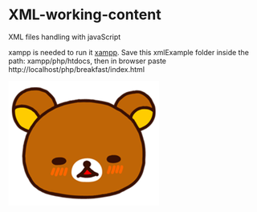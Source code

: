 # XML-working-content
XML files handling with javaScript

xampp is needed to run it [xampp](https://www.apachefriends.org/download.html). Save this xmlExample folder inside  the path: xampp/php/htdocs, then in browser paste http://localhost/php/breakfast/index.html


![bearXml](xmlExample/2.png)
